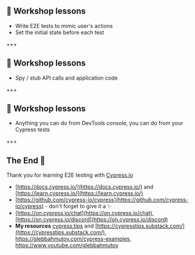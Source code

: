 ## 🔖 Workshop lessons

- Write E2E tests to mimic user's actions
- Set the initial state before each test

+++

## 🔖 Workshop lessons

- Spy / stub API calls and application code

+++

## 🔖 Workshop lessons

- Anything you can do from DevTools console, you can do from your Cypress tests

+++

## The End 🎉

Thank you for learning E2E testing with [Cypress.io](https://www.cypress.io)

- [https://docs.cypress.io/](https://docs.cypress.io/) and [https://learn.cypress.io/](https://learn.cypress.io/)
- [https://github.com/cypress-io/cypress](https://github.com/cypress-io/cypress) - don't forget to give it a ✨
- [https://on.cypress.io/chat](https://on.cypress.io/chat), [https://on.cypress.io/discord](https://on.cypress.io/discord)
- **My resources** [cypress.tips](https://cypress.tips) and [https://cypresstips.substack.com/](https://cypresstips.substack.com/), https://glebbahmutov.com/cypress-examples, https://www.youtube.com/glebbahmutov
